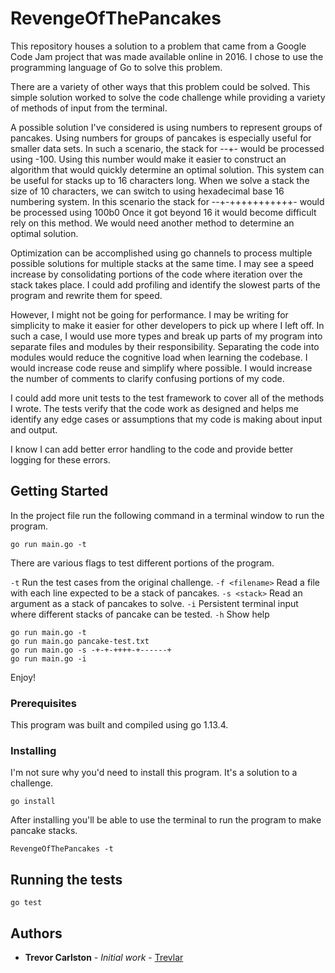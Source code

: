 # RevengeOfThePancakes

This repository houses a solution to a problem that came from a Google Code Jam project that was made available online in 2016. I chose to use the programming language of Go to solve this problem.

There are a variety of other ways that this problem could be solved. This simple solution worked to solve the code challenge while providing a variety of methods of input from the terminal.

A possible solution I've considered is using numbers to represent groups of pancakes. Using numbers for groups of pancakes is especially useful for smaller data sets. In such a scenario, the stack for --+- would be processed using -100. Using this number would make it easier to construct an algorithm that would quickly determine an optimal solution. This system can be useful for stacks up to 16 characters long. When we solve a stack the size of 10 characters, we can switch to using hexadecimal base 16 numbering system. In this scenario the stack for --+-+++++++++++- would be processed using 100b0 Once it got beyond 16 it would become difficult rely on this method. We would need another method to determine an optimal solution.

Optimization can be accomplished using go channels to process multiple possible solutions for multiple stacks at the same time. I may see a speed increase by consolidating portions of the code where iteration over the stack takes place. I could add profiling and identify the slowest parts of the program and rewrite them for speed. 

However, I might not be going for performance. I may be writing for simplicity to make it easier for other developers to pick up where I left off. In such a case, I would use more types and break up parts of my program into separate files and modules by their responsibility. Separating the code into modules would reduce the cognitive load when learning the codebase. I would increase code reuse and simplify where possible. I would increase the number of comments to clarify confusing portions of my code.

I could add more unit tests to the test framework to cover all of the methods I wrote. The tests verify that the code work as designed and helps me identify any edge cases or assumptions that my code is making about input and output.

I know I can add better error handling to the code and provide better logging for these errors.

## Getting Started

In the project file run the following command in a terminal window to run the program.

`go run main.go -t`

There are various flags to test different portions of the program.

`-t` Run the test cases from the original challenge.
`-f <filename>` Read a file with each line expected to be a stack of pancakes.
`-s <stack>` Read an argument as a stack of pancakes to solve.
`-i` Persistent terminal input where different stacks of pancake can be tested.
`-h` Show help


```
go run main.go -t
go run main.go pancake-test.txt
go run main.go -s -+-+-++++-+------+
go run main.go -i
```

Enjoy!

### Prerequisites

This program was built and compiled using go 1.13.4.

### Installing

I'm not sure why you'd need to install this program. It's a solution to a challenge.

`go install`

After installing you'll be able to use the terminal to run the program to make pancake stacks.

`RevengeOfThePancakes -t`

## Running the tests

`go test`

## Authors

* **Trevor Carlston** - *Initial work* - [Trevlar](https://github.com/trevlar)

